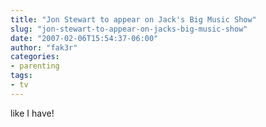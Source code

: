 ```yaml
---
title: "Jon Stewart to appear on Jack's Big Music Show"
slug: "jon-stewart-to-appear-on-jacks-big-music-show"
date: "2007-02-06T15:54:37-06:00"
author: "fak3r"
categories:
- parenting
tags:
- tv
---
```


 like I have!
